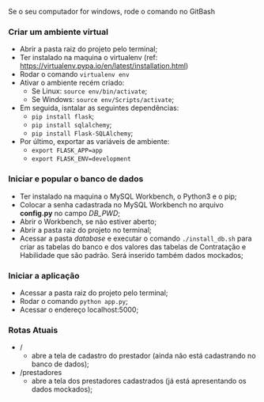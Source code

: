 Se o seu computador for windows, rode o comando no GitBash

### Criar um ambiente virtual
 * Abrir a pasta raiz do projeto pelo terminal;
 * Ter instalado na maquina o virtualenv (ref: https://virtualenv.pypa.io/en/latest/installation.html)
 * Rodar o comando ```virtualenv env```
 * Ativar o ambiente recém criado:
   * Se Linux: ```source env/bin/activate```;
   * Se Windows: ```source env/Scripts/activate```;
 * Em seguida, isntalar as seguintes dependências:
   * ```pip install flask```;
   * ```pip install sqlalchemy```;
   * ```pip install Flask-SQLAlchemy```;
 * Por último, exportar as variáveis de ambiente:
   * ```export FLASK_APP=app```
   * ```export FLASK_ENV=development```

### Iniciar e popular o banco de dados
 * Ter instalado na maquina o MySQL Workbench, o Python3 e o pip;
 * Colocar a senha cadastrada no MySQL Workbench no arquivo **config.py** no campo _DB_PWD_;
 * Abrir o Workbench, se não estiver aberto;
 * Abrir a pasta raiz do projeto no terminal;
 * Acessar a pasta _database_ e executar o comando ```./install_db.sh``` para criar as 
tabelas do banco e dos valores das tabelas de Contratação e Habilidade que são padrão. Será inserido também dados mockados;
 


### Iniciar a aplicação 
 * Acessar a pasta raiz do projeto pelo terminal;
 * Rodar o comando ```python app.py```;
 * Acessar o endereço localhost:5000;

### Rotas Atuais
 * /
   * abre a tela de cadastro do prestador (ainda não está cadastrando no banco de dados);
 * /prestadores
   * abre a tela dos prestadores cadastrados (já está apresentando os dados mockados);
